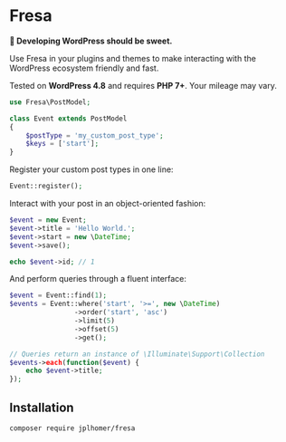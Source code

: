 # Fresa

**🍓 Developing WordPress should be sweet.**

Use Fresa in your plugins and themes to make interacting with the WordPress ecosystem friendly and fast.

Tested on **WordPress 4.8** and requires **PHP 7+**. Your mileage may vary.

```php
use Fresa\PostModel;

class Event extends PostModel
{
    $postType = 'my_custom_post_type';
    $keys = ['start'];
}
```

Register your custom post types in one line:

```php
Event::register();
```

Interact with your post in an object-oriented fashion:

```php
$event = new Event;
$event->title = 'Hello World.';
$event->start = new \DateTime;
$event->save();

echo $event->id; // 1
```

And perform queries through a fluent interface:

```php
$event = Event::find(1);
$events = Event::where('start', '>=', new \DateTime)
                ->order('start', 'asc')
                ->limit(5)
                ->offset(5)
                ->get();

// Queries return an instance of \Illuminate\Support\Collection
$events->each(function($event) {
    echo $event->title;
});
```

## Installation

```sh
composer require jplhomer/fresa
```
